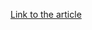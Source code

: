 [Link to the article](https://thehackernews.com/2025/04/nodejs-malware-campaign-targets-crypto.html)
